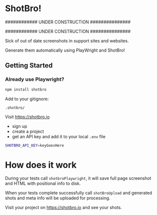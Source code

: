 
# ShotBro!

############ UNDER CONSTRUCTION ###############

############ UNDER CONSTRUCTION ###############

Sick of out of date screenshots in support sites and websites.

Generate them automatically using PlayWright and ShotBro!

## Getting Started

### Already use Playwright?

```bash
npm install shotbro
```

Add to your gitignore:
```gitignore
.shotbro/
```

Visit https://shotbro.io 
 - sign up
 - create a project 
 - get an API key and add it to your local `.env` file

```bash
SHOTBRO_API_KEY=keyGoesHere
```


# How does it work

During your tests call `shotbroPlaywright`, it will save full page screenshot and HTML with positional info to disk.

When your tests complete successfully call `shotBroUpload` and generated shots and meta info will be uploaded  for 
processing.

Visit your project on https://shotbro.io and see your shots.

